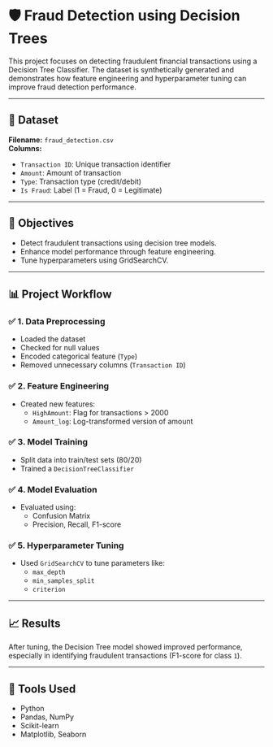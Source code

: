 # 🛡️ Fraud Detection using Decision Trees

This project focuses on detecting fraudulent financial transactions using a Decision Tree Classifier. The dataset is synthetically generated and demonstrates how feature engineering and hyperparameter tuning can improve fraud detection performance.

---

## 📁 Dataset

**Filename:** `fraud_detection.csv`  
**Columns:**
- `Transaction ID`: Unique transaction identifier
- `Amount`: Amount of transaction
- `Type`: Transaction type (credit/debit)
- `Is Fraud`: Label (1 = Fraud, 0 = Legitimate)

---

## 🧠 Objectives

- Detect fraudulent transactions using decision tree models.
- Enhance model performance through feature engineering.
- Tune hyperparameters using GridSearchCV.

---

## 📊 Project Workflow

### ✅ 1. Data Preprocessing
- Loaded the dataset
- Checked for null values
- Encoded categorical feature (`Type`)
- Removed unnecessary columns (`Transaction ID`)

### ✅ 2. Feature Engineering
- Created new features:
  - `HighAmount`: Flag for transactions > 2000
  - `Amount_log`: Log-transformed version of amount

### ✅ 3. Model Training
- Split data into train/test sets (80/20)
- Trained a `DecisionTreeClassifier`

### ✅ 4. Model Evaluation
- Evaluated using:
  - Confusion Matrix
  - Precision, Recall, F1-score

### ✅ 5. Hyperparameter Tuning
- Used `GridSearchCV` to tune parameters like:
  - `max_depth`
  - `min_samples_split`
  - `criterion`

---

## 📈 Results

After tuning, the Decision Tree model showed improved performance, especially in identifying fraudulent transactions (F1-score for class `1`).

---

## 📌 Tools Used

- Python
- Pandas, NumPy
- Scikit-learn
- Matplotlib, Seaborn


